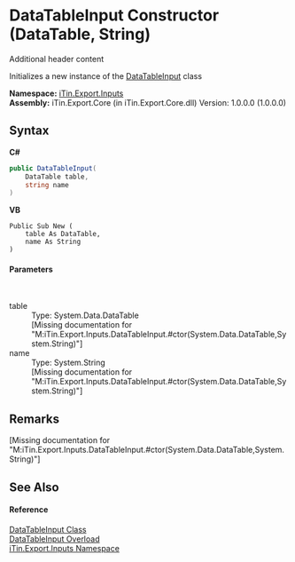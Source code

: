 # DataTableInput Constructor (DataTable, String)
Additional header content 

Initializes a new instance of the <a href="408c03f7-a20b-08bf-50d8-e023c9efc7e3">DataTableInput</a> class

**Namespace:**&nbsp;<a href="c36d3103-5606-5c0e-da92-1e44dc961692">iTin.Export.Inputs</a><br />**Assembly:**&nbsp;iTin.Export.Core (in iTin.Export.Core.dll) Version: 1.0.0.0 (1.0.0.0)

## Syntax

**C#**<br />
``` C#
public DataTableInput(
	DataTable table,
	string name
)
```

**VB**<br />
``` VB
Public Sub New ( 
	table As DataTable,
	name As String
)
```


#### Parameters
&nbsp;<dl><dt>table</dt><dd>Type: System.Data.DataTable<br />\[Missing <param name="table"/> documentation for "M:iTin.Export.Inputs.DataTableInput.#ctor(System.Data.DataTable,System.String)"\]</dd><dt>name</dt><dd>Type: System.String<br />\[Missing <param name="name"/> documentation for "M:iTin.Export.Inputs.DataTableInput.#ctor(System.Data.DataTable,System.String)"\]</dd></dl>

## Remarks
\[Missing <remarks> documentation for "M:iTin.Export.Inputs.DataTableInput.#ctor(System.Data.DataTable,System.String)"\]

## See Also


#### Reference
<a href="408c03f7-a20b-08bf-50d8-e023c9efc7e3">DataTableInput Class</a><br /><a href="eaeb6990-0bbd-78db-7916-bca638ef2121">DataTableInput Overload</a><br /><a href="c36d3103-5606-5c0e-da92-1e44dc961692">iTin.Export.Inputs Namespace</a><br />
